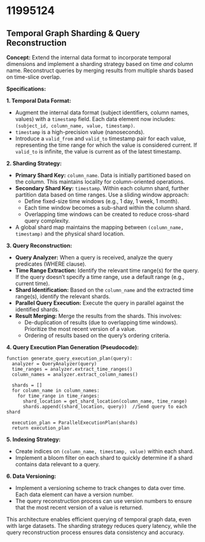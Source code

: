 # 11995124

## Temporal Graph Sharding & Query Reconstruction

**Concept:** Extend the internal data format to incorporate temporal dimensions and implement a sharding strategy based on time *and* column name. Reconstruct queries by merging results from multiple shards based on time-slice overlap.

**Specifications:**

**1. Temporal Data Format:**

*   Augment the internal data format (subject identifiers, column names, values) with a `timestamp` field.  Each data element now includes: `(subject_id, column_name, value, timestamp)`.
*   `timestamp` is a high-precision value (nanoseconds).
*   Introduce a `valid_from` and `valid_to` timestamp pair for each value, representing the time range for which the value is considered current.  If `valid_to` is infinite, the value is current as of the latest timestamp.

**2. Sharding Strategy:**

*   **Primary Shard Key:** `column_name`.  Data is initially partitioned based on the column. This maintains locality for column-oriented operations.
*   **Secondary Shard Key:** `timestamp`. Within each column shard, further partition data based on time ranges. Use a sliding window approach:
    *   Define fixed-size time windows (e.g., 1 day, 1 week, 1 month).
    *   Each time window becomes a sub-shard within the column shard.
    *   Overlapping time windows can be created to reduce cross-shard query complexity.
*   A global shard map maintains the mapping between `(column_name, timestamp)` and the physical shard location.

**3. Query Reconstruction:**

*   **Query Analyzer:** When a query is received, analyze the query predicates (WHERE clause).
*   **Time Range Extraction:** Identify the relevant time range(s) for the query.  If the query doesn’t specify a time range, use a default range (e.g., current time).
*   **Shard Identification:** Based on the `column_name` and the extracted time range(s), identify the relevant shards.
*   **Parallel Query Execution:** Execute the query in parallel against the identified shards.
*   **Result Merging:** Merge the results from the shards.  This involves:
    *   De-duplication of results (due to overlapping time windows). Prioritize the most recent version of a value.
    *   Ordering of results based on the query’s ordering criteria.

**4.  Query Execution Plan Generation (Pseudocode):**

```
function generate_query_execution_plan(query):
  analyzer = QueryAnalyzer(query)
  time_ranges = analyzer.extract_time_ranges()
  column_names = analyzer.extract_column_names()

  shards = []
  for column_name in column_names:
    for time_range in time_ranges:
      shard_location = get_shard_location(column_name, time_range)
      shards.append((shard_location, query))  //Send query to each shard

  execution_plan = ParallelExecutionPlan(shards)
  return execution_plan
```

**5. Indexing Strategy:**

*   Create indices on `(column_name, timestamp, value)` within each shard.
*   Implement a bloom filter on each shard to quickly determine if a shard contains data relevant to a query.

**6. Data Versioning:**

*   Implement a versioning scheme to track changes to data over time.  Each data element can have a version number.
*   The query reconstruction process can use version numbers to ensure that the most recent version of a value is returned.



This architecture enables efficient querying of temporal graph data, even with large datasets. The sharding strategy reduces query latency, while the query reconstruction process ensures data consistency and accuracy.